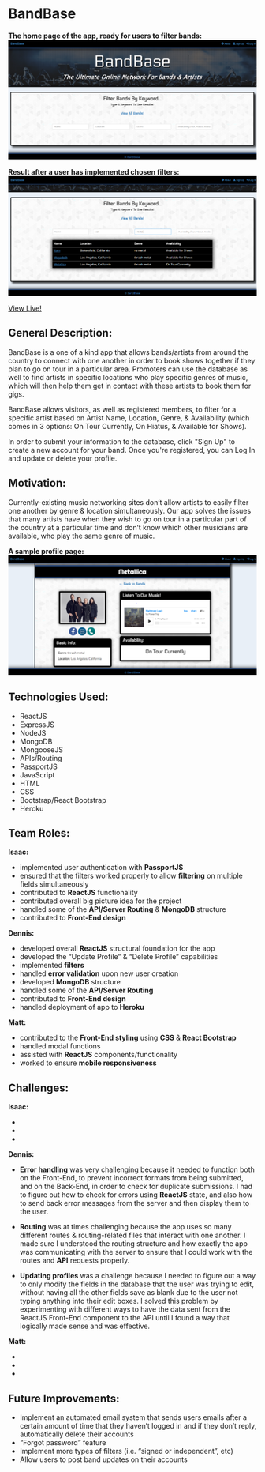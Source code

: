# BandBase 

**The home page of the app, ready for users to filter bands:**
![Bands Page](bandspage.png)

**Result after a user has implemented chosen filters:**
![Filters Implemented](filters.png)

[View Live!](https://mighty-ridge-41365.herokuapp.com/)

## General Description:
BandBase is a one of a kind app that allows bands/artists from around the country to connect with one another in order to book shows together if they plan to go on tour in a particular area. Promoters can use the database as well to find artists in specific locations who play specific genres of music, which will then help them get in contact with these artists to book them for gigs.

BandBase allows visitors, as well as registered members, to filter for a specific artist based on Artist Name, Location, Genre, & Availability (which comes in 3 options: On Tour Currently, On Hiatus, & Available for Shows).

In order to submit your information to the database, click "Sign Up" to create a new account for your band. Once you're registered, you can Log In and update or delete your profile.
  
## Motivation: 
Currently-existing music networking sites don’t allow artists to easily filter one another by genre & location simultaneously. Our app solves the issues that many artists have when they wish to go on tour in a particular part of the country at a particular time and don’t know which other musicians are available, who play the same genre of music.


**A sample profile page:**
![Profile Page](profilepage.png)


## Technologies Used:

* ReactJS
* ExpressJS
* NodeJS
* MongoDB
* MongooseJS
* APIs/Routing
* PassportJS
* JavaScript
* HTML
* CSS
* Bootstrap/React Bootstrap
* Heroku


## Team Roles: 

**Isaac:** 

* implemented user authentication with **PassportJS**
* ensured that the filters worked properly to allow **filtering** on multiple fields simultaneously
* contributed to **ReactJS** functionality
* contributed overall big picture idea for the project
* handled some of the **API/Server Routing** & **MongoDB** structure
* contributed to **Front-End design**

**Dennis:** 

* developed overall **ReactJS** structural foundation for the app
* developed the “Update Profile” & “Delete Profile” capabilities
* implemented **filters**
* handled **error validation** upon new user creation
* developed **MongoDB** structure
* handled some of the **API/Server Routing**
* contributed to **Front-End design**
* handled deployment of app to **Heroku**

**Matt:**

* contributed to the **Front-End styling** using **CSS** & **React Bootstrap**
* handled modal functions
* assisted with **ReactJS** components/functionality
* worked to ensure **mobile responsiveness**


## Challenges:

**Isaac:**

* 
* 
* 

**Dennis:**

* **Error handling** was very challenging because it needed to function both on the Front-End, to prevent incorrect formats from being submitted, and on the Back-End, in order to check for duplicate submissions. I had to figure out how to check for errors using **ReactJS** state, and also how to send back error messages from the server and then display them to the user.

* **Routing** was at times challenging because the app uses so many different routes & routing-related files that interact with one another. I made sure I understood the routing structure and how exactly the app was communicating with the server to ensure that I could work with the routes and **API** requests properly.

* **Updating profiles** was a challenge because I needed to figure out a way to only modify the fields in the database that the user was trying to edit, without having all the other fields save as blank due to the user not typing anything into their edit boxes. I solved this problem by experimenting with different ways to have the data sent from the ReactJS Front-End component to the API until I found a way that logically made sense and was effective.


**Matt:**

* 
* 
* 


## Future Improvements:

* Implement an automated email system that sends users emails after a certain amount of time that they haven’t logged in and if they don’t reply, automatically delete their accounts
* “Forgot password” feature
* Implement more types of filters (i.e. “signed or independent”, etc)
* Allow users to post band updates on their accounts
